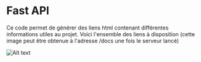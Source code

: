# Fast API

Ce code permet de générer des liens html contenant différentes informations utiles au projet. Voici l'ensemble des liens à disposition
(cette image peut être obtenue à l'adresse /docs une fois le serveur lancé)

![Alt text](/url_links/png?raw=true "Optional Title")

